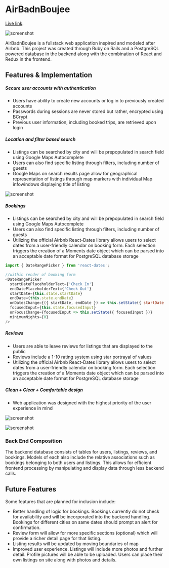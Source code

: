 # AirBadnBoujee

[Live link][AirBadnBoujee].

[AirBadnBoujee]: https://airbadnboujee.com/

![screenshot](http://res.cloudinary.com/ac31624/image/upload/v1495837374/home_page_ffbyjh.png)

AirBadnBoujee is a fullstack web application inspired and modeled after Airbnb. This project was created through Ruby on Rails and a PostgreSQL powered database in the backend along with the combination of React and Redux in the frontend.

## Features & Implementation

##### Secure user accounts with authentication
* Users have ability to create new accounts or log in to previously created accounts
* Passwords during sessions are never stored but rather, encrypted using BCrypt
* Previous user information, including booked trips, are retrieved upon login


##### Location and filter based search
* Listings can be searched by city and will be prepopulated in search field using Google Maps Autocomplete
* Users can also find specific listing through filters, including number of guests
* Google Maps on search results page allow for geographical representation of listings through map markers with individual Map infowindows displaying title of listing

![screenshot](http://res.cloudinary.com/ac31624/image/upload/v1495837798/Screen_Shot_2017-05-26_at_3.29.19_PM_jq9eyu.png)


##### Bookings  
* Listings can be searched by city and will be prepopulated in search field using Google Maps Autocomplete
* Users can also find specific listing through filters, including number of guests
* Utilizing the official Airbnb React-Dates library allows users to select dates from a user-friendly calendar on booking form. Each selection triggers the creation of a Moments date object which can be parsed into an acceptable date format for PostgreSQL database storage

```javascript
import { DateRangePicker } from 'react-dates';

//within render of booking form
<DateRangePicker
  startDatePlaceholderText={'Check In'}
  endDatePlaceholderText={'Check Out'}
  startDate={this.state.startDate}
  endDate={this.state.endDate}
  onDatesChange={({ startDate, endDate }) => this.setState({ startDate: startDate, endDate: endDate, errors: null })}
  focusedInput={this.state.focusedInput}
  onFocusChange={focusedInput => this.setState({ focusedInput })}
  minimumNights={0}
/>
```

##### Reviews
* Users are able to leave reviews for listings that are displayed to the public
* Reviews include a 1-10 rating system using star portrayal of values
* Utilizing the official Airbnb React-Dates library allows users to select dates from a user-friendly calendar on booking form. Each selection triggers the creation of a Moments date object which can be parsed into an acceptable date format for PostgreSQL database storage


##### Clean + Clear + Comfortable design
* Web application was designed with the highest priority of the user experience in mind

![screenshot](http://res.cloudinary.com/ac31624/image/upload/v1495838292/Screen_Shot_2017-05-26_at_3.37.36_PM_p1vk9n.png)

![screenshot](http://res.cloudinary.com/ac31624/image/upload/v1495838934/Screen_Shot_2017-05-26_at_3.48.31_PM_kavdgy.png)


### Back End Composition

The backend database consists of tables for users, listings, reviews, and bookings. Models of each also include the relative associations such as bookings belonging to both users and listings. This allows for efficient frontend processing by manipulating and display data through less backend calls.


## Future Features

Some features that are planned for inclusion include:

 * Better handling of logic for bookings. Bookings currently do not check for availability and will be incorporated into the backend handling. Bookings for different cities on same dates should prompt an alert for confirmation.
 * Review form will allow for more specific sections (optional) which will provide a richer detail page for that listing.
 * Listing results will be updated by moving boundaries of map
 * Improved user experience. Listings will include more photos and further detail. Profile pictures will be able to be uploaded. Users can place their own listings on site along with photos and details.
